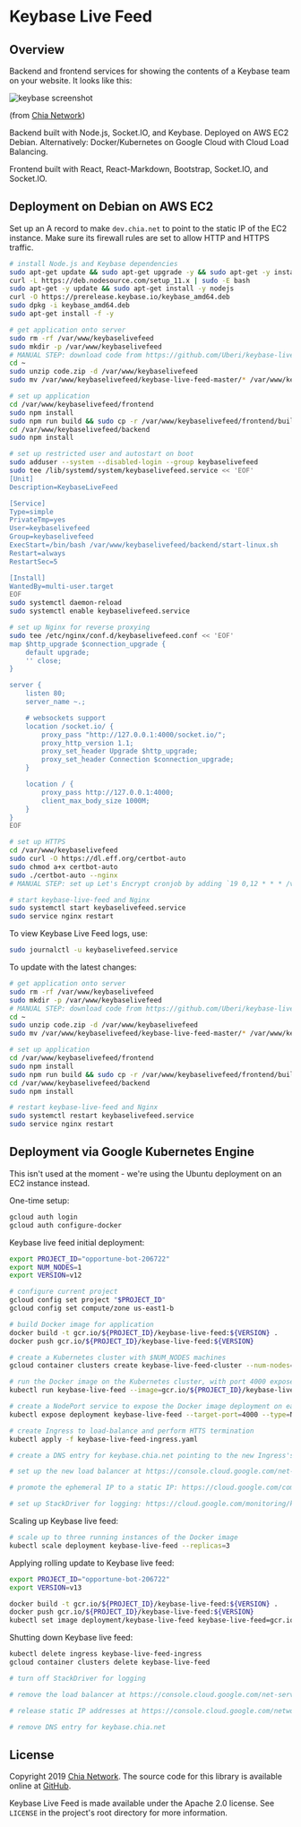 Keybase Live Feed
=================

Overview
--------

Backend and frontend services for showing the contents of a Keybase team on your website. It looks like this:

![keybase screenshot](https://i.ibb.co/TMhJ8j7/keybase.png)

(from [Chia Network](https://www.chia.net/community/))

Backend built with Node.js, Socket.IO, and Keybase. Deployed on AWS EC2 Debian. Alternatively: Docker/Kubernetes on Google Cloud with Cloud Load Balancing.

Frontend built with React, React-Markdown, Bootstrap, Socket.IO, and Socket.IO.

Deployment on Debian on AWS EC2
-------------------------------

Set up an A record to make `dev.chia.net` to point to the static IP of the EC2 instance. Make sure its firewall rules are set to allow HTTP and HTTPS traffic.

```bash
# install Node.js and Keybase dependencies
sudo apt-get update && sudo apt-get upgrade -y && sudo apt-get -y install curl fuse vim libappindicator-dev unzip nginx
curl -L https://deb.nodesource.com/setup_11.x | sudo -E bash
sudo apt-get -y update && sudo apt-get install -y nodejs
curl -O https://prerelease.keybase.io/keybase_amd64.deb
sudo dpkg -i keybase_amd64.deb
sudo apt-get install -f -y

# get application onto server
sudo rm -rf /var/www/keybaselivefeed
sudo mkdir -p /var/www/keybaselivefeed
# MANUAL STEP: download code from https://github.com/Uberi/keybase-live-feed/archive/master.zip as `code.zip` to your local computer, then run `scp code.zip USERNAME@MACHINE_IP_ADDRESS:~` on your local computer
cd ~
sudo unzip code.zip -d /var/www/keybaselivefeed
sudo mv /var/www/keybaselivefeed/keybase-live-feed-master/* /var/www/keybaselivefeed/

# set up application
cd /var/www/keybaselivefeed/frontend
sudo npm install
sudo npm run build && sudo cp -r /var/www/keybaselivefeed/frontend/build/. /var/www/keybaselivefeed/backend/src/static
cd /var/www/keybaselivefeed/backend
sudo npm install

# set up restricted user and autostart on boot
sudo adduser --system --disabled-login --group keybaselivefeed
sudo tee /lib/systemd/system/keybaselivefeed.service << 'EOF'
[Unit]
Description=KeybaseLiveFeed

[Service]
Type=simple
PrivateTmp=yes
User=keybaselivefeed
Group=keybaselivefeed
ExecStart=/bin/bash /var/www/keybaselivefeed/backend/start-linux.sh
Restart=always
RestartSec=5

[Install]
WantedBy=multi-user.target
EOF
sudo systemctl daemon-reload
sudo systemctl enable keybaselivefeed.service

# set up Nginx for reverse proxying
sudo tee /etc/nginx/conf.d/keybaselivefeed.conf << 'EOF'
map $http_upgrade $connection_upgrade {
    default upgrade;
    '' close;
}

server {
    listen 80;
    server_name ~.;

    # websockets support
    location /socket.io/ {
        proxy_pass "http://127.0.0.1:4000/socket.io/";
        proxy_http_version 1.1;
        proxy_set_header Upgrade $http_upgrade;
        proxy_set_header Connection $connection_upgrade;
    }

    location / {
        proxy_pass http://127.0.0.1:4000;
        client_max_body_size 1000M;
    }
}
EOF

# set up HTTPS
cd /var/www/keybaselivefeed
sudo curl -O https://dl.eff.org/certbot-auto
sudo chmod a+x certbot-auto
sudo ./certbot-auto --nginx
# MANUAL STEP: set up Let's Encrypt cronjob by adding `19 0,12 * * * /var/www/keybaselivefeed/certbot-auto renew >> /var/www/keybaselivefeed/letsencrypt-renew-certificate.log 2>&1` in the root crontab with `sudo crontab -e`

# start keybase-live-feed and Nginx
sudo systemctl start keybaselivefeed.service
sudo service nginx restart
```

To view Keybase Live Feed logs, use:

```bash
sudo journalctl -u keybaselivefeed.service
```

To update with the latest changes:

```bash
# get application onto server
sudo rm -rf /var/www/keybaselivefeed
sudo mkdir -p /var/www/keybaselivefeed
# MANUAL STEP: download code from https://github.com/Uberi/keybase-live-feed/archive/master.zip as `code.zip` to your local computer, then run `scp code.zip USERNAME@MACHINE_IP_ADDRESS:~` on your local computer
cd ~
sudo unzip code.zip -d /var/www/keybaselivefeed
sudo mv /var/www/keybaselivefeed/keybase-live-feed-master/* /var/www/keybaselivefeed/

# set up application
cd /var/www/keybaselivefeed/frontend
sudo npm install
sudo npm run build && sudo cp -r /var/www/keybaselivefeed/frontend/build/. /var/www/keybaselivefeed/backend/src/static
cd /var/www/keybaselivefeed/backend
sudo npm install

# restart keybase-live-feed and Nginx
sudo systemctl restart keybaselivefeed.service
sudo service nginx restart
```

Deployment via Google Kubernetes Engine
---------------------------------------

This isn't used at the moment - we're using the Ubuntu deployment on an EC2 instance instead.

One-time setup:

```bash
gcloud auth login
gcloud auth configure-docker
```

Keybase live feed initial deployment:

```bash
export PROJECT_ID="opportune-bot-206722"
export NUM_NODES=1
export VERSION=v12

# configure current project
gcloud config set project "$PROJECT_ID"
gcloud config set compute/zone us-east1-b

# build Docker image for application
docker build -t gcr.io/${PROJECT_ID}/keybase-live-feed:${VERSION} .
docker push gcr.io/${PROJECT_ID}/keybase-live-feed:${VERSION}

# create a Kubernetes cluster with $NUM_NODES machines
gcloud container clusters create keybase-live-feed-cluster --num-nodes=$NUM_NODES

# run the Docker image on the Kubernetes cluster, with port 4000 exposed (the running instance of the image is known as a "deployment")
kubectl run keybase-live-feed --image=gcr.io/${PROJECT_ID}/keybase-live-feed:${VERSION} --port 4000

# create a NodePort service to expose the Docker image deployment on each node on a randomly selected high port number
kubectl expose deployment keybase-live-feed --target-port=4000 --type=NodePort

# create Ingress to load-balance and perform HTTS termination
kubectl apply -f keybase-live-feed-ingress.yaml

# create a DNS entry for keybase.chia.net pointing to the new Ingress's IP (get the IP from the `kubectl get ingress`)

# set up the new load balancer at https://console.cloud.google.com/net-services/loadbalancing/loadBalancers/list (it should have an HTTPS frontend with a Google-managed certificate for keybase.chia.net)

# promote the ephemeral IP to a static IP: https://cloud.google.com/compute/docs/ip-addresses/reserve-static-external-ip-address#promote_ephemeral_ip

# set up StackDriver for logging: https://cloud.google.com/monitoring/kubernetes-engine/installing (logs are then visible under https://console.cloud.google.com/logs/viewer, when you select the "GKE Container, keybase-live-feed, default" resource and perform a search)
```

Scaling up Keybase live feed:

```bash
# scale up to three running instances of the Docker image
kubectl scale deployment keybase-live-feed --replicas=3
```

Applying rolling update to Keybase live feed:

```bash
export PROJECT_ID="opportune-bot-206722"
export VERSION=v13

docker build -t gcr.io/${PROJECT_ID}/keybase-live-feed:${VERSION} .
docker push gcr.io/${PROJECT_ID}/keybase-live-feed:${VERSION}
kubectl set image deployment/keybase-live-feed keybase-live-feed=gcr.io/${PROJECT_ID}/keybase-live-feed:${VERSION}
```

Shutting down Keybase live feed:

```bash
kubectl delete ingress keybase-live-feed-ingress
gcloud container clusters delete keybase-live-feed

# turn off StackDriver for logging

# remove the load balancer at https://console.cloud.google.com/net-services/loadbalancing/loadBalancers/list

# release static IP addresses at https://console.cloud.google.com/networking/addresses/list

# remove DNS entry for keybase.chia.net
```

License
-------

Copyright 2019 [Chia Network](https://www.chia.net/). The source code for this library is available online at [GitHub](https://github.com/Chia-Network/keybase-live-feed).

Keybase Live Feed is made available under the Apache 2.0 license. See `LICENSE` in the project's root directory for more information.
